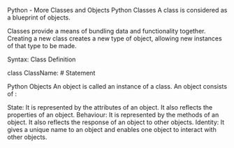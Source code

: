 Python - More Classes and Objects
Python Classes
A class is considered as a blueprint of objects.

Classes provide a means of bundling data and functionality together. Creating a new class creates a new type of object, allowing new instances of that type to be made.

Syntax: Class Definition

class ClassName: # Statement

Python Objects
An object is called an instance of a class. An object consists of :

State: It is represented by the attributes of an object. It also reflects the properties of an object.
Behaviour: It is represented by the methods of an object. It also reflects the response of an object to other objects.
Identity: It gives a unique name to an object and enables one object to interact with other objects.
